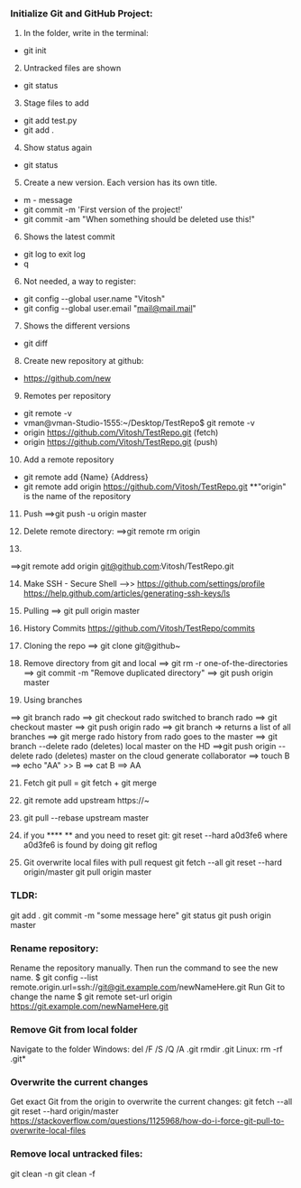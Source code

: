 ### Initialize Git and GitHub Project:

1. In the folder, write in the terminal:
- git init

2. Untracked files are shown
- git status

3. Stage files to add
- git add test.py
- git add .

4. Show status again
- git status

5. Create a new version. Each version has its own title.
- m - message
- git commit -m 'First version of the project!'
- git commit -am "When something should be deleted use this!"

6. Shows the latest commit
- git log
to exit log
- q 

6. Not needed, a way to register:
- git config --global user.name "Vitosh"
- git config --global user.email "mail@mail.mail"

7. Shows the different versions
- git diff

8. Create new repository at github:
- https://github.com/new

9. Remotes per repository
- git remote -v
- vman@vman-Studio-1555:~/Desktop/TestRepo$ git remote -v
- origin	https://github.com/Vitosh/TestRepo.git (fetch)
- origin	https://github.com/Vitosh/TestRepo.git (push)

10. Add a remote repository
- git remote add {Name} {Address}
- git remote add origin https://github.com/Vitosh/TestRepo.git
**"origin" is the name of the repository

11. Push 
==>git push -u origin master

12. Delete remote directory:
==>git remote rm origin

13. 
==>git remote add origin git@github.com:Vitosh/TestRepo.git

14. Make SSH - Secure Shell
-->> https://github.com/settings/profile
https://help.github.com/articles/generating-ssh-keys/ls

15. Pulling
==> git pull origin master

16. History Commits
https://github.com/Vitosh/TestRepo/commits

17. Cloning the repo
==> git clone git@github~

18. Remove directory from git and local
==> git rm -r one-of-the-directories
==> git commit -m "Remove duplicated directory"
==> git push origin master

20. Using branches

==> git branch rado
==> git checkout rado
switched to branch rado
==> git checkout master
==> git push origin rado
==> git branch
=> returns a list of all branches
==> git merge rado
history from rado goes to the master
==> git branch --delete rado
(deletes) local master on the HD
==>git push origin --delete rado
(deletes) master on the cloud
generate collaborator
==> touch B
==> echo "AA" >> B
==> cat B
==> AA

21. Fetch
git pull = git fetch + git merge

22. git remote add upstream https://~

23. git pull --rebase upstream master

24. if you **** ** and you need to reset git:
git reset --hard a0d3fe6
where a0d3fe6 is found by doing
git reflog

25. Git overwrite local files with pull request
git fetch --all
git reset --hard origin/master
git pull origin master


### TLDR:
git add .
git commit -m "some message here"
git status
git push origin master


### Rename repository:
Rename the repository manually. Then run the command to see the new name.
$ git config --list
remote.origin.url=ssh://git@git.example.com/newNameHere.git
Run Git to change the name
$ git remote set-url origin https://git.example.com/newNameHere.git

### Remove Git from local folder
Navigate to the folder
Windows:
del /F /S /Q /A .git
rmdir .git
Linux:
rm -rf .git*

### Overwrite the current changes
Get exact Git from the origin to overwrite the current changes:
git fetch --all
git reset --hard origin/master
https://stackoverflow.com/questions/1125968/how-do-i-force-git-pull-to-overwrite-local-files

### Remove local untracked files:
git clean -n
git clean -f


